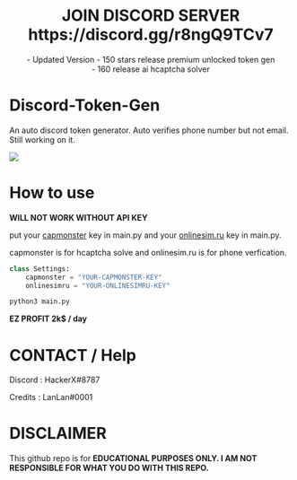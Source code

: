 <h1 align="center">
    <b>JOIN DISCORD SERVER https://discord.gg/r8ngQ9TCv7</b>
</h1>

<p align="center">
- Updated Version
- 150 stars release premium unlocked token gen<br>
- 160 release ai hcaptcha solver
</p>

# Discord-Token-Gen
An auto discord token generator. Auto verifies phone number but not email. Still working on it.

<img src="https://cdn.discordapp.com/banners/985097344880082964/a_68c67431f71f5eab69b82fcfc9388d95.gif?size=512"/>

# How to use

**WILL NOT WORK WITHOUT API KEY**

put your [capmonster](https://www.capmonster.com) key in main.py
and your [onlinesim.ru](https://onlinesim.io?ref=3203672) key in main.py.

capmonster is for hcaptcha solve and onlinesim.ru is for phone verfication.

```python
class Settings:
    capmonster = "YOUR-CAPMONSTER-KEY"
    onlinesimru = "YOUR-ONLINESIMRU-KEY"
```

```bash
python3 main.py
```

__**EZ PROFIT 2k$ / day**__

# CONTACT / Help 
Discord : HackerX#8787

Credits : LanLan#0001

# DISCLAIMER
This github repo is for **EDUCATIONAL PURPOSES ONLY. I AM NOT RESPONSIBLE FOR WHAT YOU DO WITH THIS REPO.**
